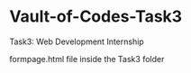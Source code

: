 # Vault-of-Codes-Task3
Task3: Web Development Internship

formpage.html file inside the Task3 folder
